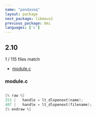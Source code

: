 ```yaml
---
name: "pandaseq"
layout: package
next_package: libmaus2
previous_package: bmi
languages: ['c']
---
```

## 2.10
1 / 115 files match

 - [module.c](#modulec)

### module.c

```c

{% raw %}
253 | 	handle = lt_dlopenext(name);
407 | 	handle = lt_dlopenext(filename);
{% endraw %}

```